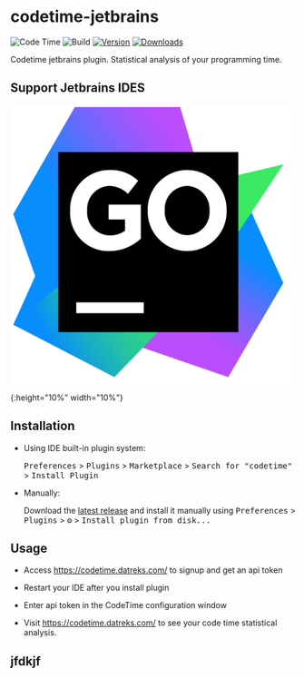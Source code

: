 # codetime-jetbrains

![Code Time](https://img.shields.io/endpoint?style=flat&url=https://codetime-api.datreks.com/badge/1?logoColor=white%26project=codetime-jetbrains%26recentMS=0%26showProject=false)
![Build](https://github.com/Data-Trekkers/codetime-jetbrains/workflows/Build/badge.svg)
[![Version](https://img.shields.io/jetbrains/plugin/v/15507-codetime.svg)](https://plugins.jetbrains.com/plugin/15507-codetime)
[![Downloads](https://img.shields.io/jetbrains/plugin/d/15507-codetime.svg)](https://plugins.jetbrains.com/plugin/15507-codetime)

<!-- Plugin description -->
Codetime jetbrains plugin. Statistical analysis of your programming time.
<!-- Plugin description end -->
## Support Jetbrains IDES

[![GoLand](./img/icon-goland.png)](https://www.jetbrains.com/go/){:height="10%" width="10%"}


<!-- Plugin description -->
## Installation

- Using IDE built-in plugin system:

  <kbd>Preferences</kbd> > <kbd>Plugins</kbd> > <kbd>Marketplace</kbd> > <kbd>Search for "codetime"</kbd> >
  <kbd>Install Plugin</kbd>

- Manually:

  Download the [latest release](https://github.com/Data-Trekkers/codetime/releases/latest) and install it manually using
  <kbd>Preferences</kbd> > <kbd>Plugins</kbd> > <kbd>⚙️</kbd> > <kbd>Install plugin from disk...</kbd>

## Usage

- Access https://codetime.datreks.com/ to signup and get an api token

- Restart your IDE after you install plugin

- Enter api token in the CodeTime configuration window

- Visit https://codetime.datreks.com/ to see your code time statistical analysis.

<!-- Plugin description end -->

## jfdkjf
